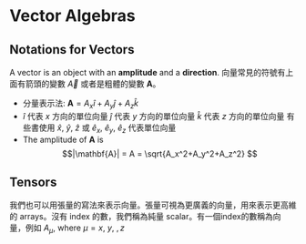 # Vector Algebras
## Notations for Vectors
A vector is an object with an **amplitude** and a **direction**.
向量常見的符號有上面有箭頭的變數 $\vec{A}$ 或者是粗體的變數 $\mathbf{A}$。 

- 分量表示法:
      $\mathbf{A} = A_x \hat{i} + A_y \hat{j} + A_z \hat{k}$
-   $\hat{i}$ 代表 $x$ 方向的單位向量
    $\hat{j}$ 代表 $y$ 方向的單位向量
    $\hat{k}$ 代表 $z$ 方向的單位向量
    有些書使用 $\hat{x}$, $\hat{y}$, $\hat{z}$ 或
    $\hat{e}_x$, $\hat{e}_y$, $\hat{e}_z$ 代表單位向量
-  The amplitude of $\mathbf{A}$ is $$|\mathbf{A}| = A = \sqrt{A_x^2+A_y^2+A_z^2} $$ 


## Tensors 

我們也可以用張量的寫法來表示向量。張量可視為更廣義的向量，用來表示更高維的 arrays。沒有 index 的數，我們稱為純量 scalar。有一個index的數稱為向量，例如 $A_\mu$, where $\mu =x,~y,~,z$ 





